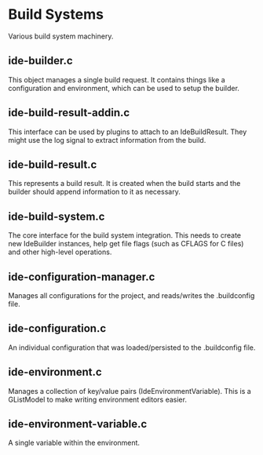 # Build Systems

Various build system machinery.

## ide-builder.c

This object manages a single build request. It contains things like a
configuration and environment, which can be used to setup the builder.

## ide-build-result-addin.c

This interface can be used by plugins to attach to an IdeBuildResult. They
might use the log signal to extract information from the build.

## ide-build-result.c

This represents a build result. It is created when the build starts and
the builder should append information to it as necessary.

## ide-build-system.c

The core interface for the build system integration. This needs to create new
IdeBuilder instances, help get file flags (such as CFLAGS for C files) and
other high-level operations.

## ide-configuration-manager.c

Manages all configurations for the project, and reads/writes the .buildconfig
file.

## ide-configuration.c

An individual configuration that was loaded/persisted to the .buildconfig file.

## ide-environment.c

Manages a collection of key/value pairs (IdeEnvironmentVariable). This is a
GListModel to make writing environment editors easier.

## ide-environment-variable.c

A single variable within the environment.
